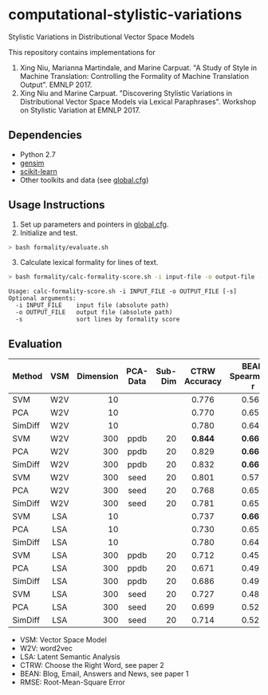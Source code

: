 # computational-stylistic-variations
Stylistic Variations in Distributional Vector Space Models

This repository contains implementations for
1. Xing Niu, Marianna Martindale, and Marine Carpuat. "A Study of Style in Machine Translation: Controlling the Formality of Machine Translation Output". EMNLP 2017.
2. Xing Niu and Marine Carpuat. "Discovering Stylistic Variations in Distributional Vector Space Models via Lexical Paraphrases". Workshop on Stylistic Variation at EMNLP 2017.

## Dependencies
- Python 2.7
- [gensim](https://radimrehurek.com/gensim/)
- [scikit-learn](http://scikit-learn.org)
- Other toolkits and data (see [global.cfg](global.cfg))

## Usage Instructions
1. Set up parameters and pointers in [global.cfg](global.cfg).
2. Initialize and test.
```bash
> bash formality/evaluate.sh
```
3. Calculate lexical formality for lines of text.
```bash
> bash formality/calc-formality-score.sh -i input-file -o output-file -s
```
```
Usage: calc-formality-score.sh -i INPUT_FILE -o OUTPUT_FILE [-s]
Optional arguments:
  -i INPUT_FILE    input file (absolute path)
  -o OUTPUT_FILE   output file (absolute path)
  -s               sort lines by formality score
```

## Evaluation
| Method | VSM | Dimension | PCA-Data | Sub-Dim | CTRW Accuracy | BEAN Spearman's r | BEAN RMSE |
|--------|:---:|----------:|:--------:|--------:|:-------------:|:-----------------:|:---------:|
| SVM | W2V | 10 | | | 0.776 | 0.566 | 0.424 |
| PCA | W2V | 10 | | | 0.770 | 0.656 | 0.390 |
| SimDiff | W2V | 10 | | | 0.780 | 0.646 | 0.404 |
| SVM | W2V | 300 | ppdb | 20 | **0.844** | **0.662** | 0.372 |
| PCA | W2V | 300 | ppdb | 20 | 0.829 | **0.660** | 0.389 |
| SimDiff | W2V | 300 | ppdb | 20 | 0.832 | **0.662** | 0.386 |
| SVM | W2V | 300 | seed | 20 | 0.801 | 0.576 | 0.384 |
| PCA | W2V | 300 | seed | 20 | 0.768 | 0.653 | 0.377 |
| SimDiff | W2V | 300 | seed | 20 | 0.781 | 0.658 | 0.364 |
| SVM | LSA | 10 | | | 0.737 | **0.661** | 0.361 |
| PCA | LSA | 10 | | | 0.730 | 0.655 | **0.352** |
| SimDiff | LSA | 10 | | | 0.780 | 0.646 | **0.353** |
| SVM | LSA | 300 | ppdb | 20 | 0.712 | 0.457 | 0.641 |
| PCA | LSA | 300 | ppdb | 20 | 0.671 | 0.498 | 0.545 |
| SimDiff | LSA | 300 | ppdb | 20 | 0.686 | 0.492 | 0.563 |
| SVM | LSA | 300 | seed | 20 | 0.727 | 0.481 | 0.575 |
| PCA | LSA | 300 | seed | 20 | 0.699 | 0.522 | 0.513 |
| SimDiff | LSA | 300 | seed | 20 | 0.714 | 0.524 | 0.526 |

- VSM: Vector Space Model
- W2V: word2vec
- LSA: Latent Semantic Analysis
- CTRW: Choose the Right Word, see paper 2
- BEAN: Blog, Email, Answers and News, see paper 1
- RMSE: Root-Mean-Square Error